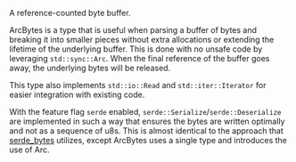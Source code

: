 A reference-counted byte buffer.

ArcBytes is a type that is useful when parsing a buffer of bytes and breaking it into smaller pieces without extra allocations or extending the lifetime of the underlying buffer. This is done with no unsafe code by leveraging `std::sync::Arc`. When the final reference of the buffer goes away, the underlying bytes will be released.

This type also implements `std::io::Read` and `std::iter::Iterator` for easier integration with existing code.

With the feature flag `serde` enabled, `serde::Serialize`/`serde::Deserialize` are implemented in such a way that ensures the bytes are written optimally and not as a sequence of u8s. This is almost identical to the approach that [serde_bytes](https://crates.io/crates/serde_bytes) utilizes, except ArcBytes uses a single type and introduces the use of Arc.

